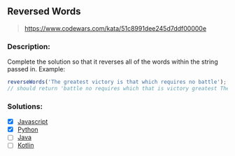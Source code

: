 ## Reversed Words

> <https://www.codewars.com/kata/51c8991dee245d7ddf00000e>

### Description:

Complete the solution so that it reverses all of the words within the string passed in.
Example:

```javascript
reverseWords('The greatest victory is that which requires no battle');
// should return 'battle no requires which that is victory greatest The'
```

### Solutions:

- [x] [Javascript](./01-solution.js)
- [x] [Python](./0é-solution.py)
- [ ] [Java]()
- [ ] [Kotlin]()
